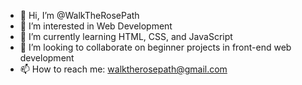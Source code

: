 - 👋 Hi, I’m @WalkTheRosePath
- 👀 I’m interested in Web Development
- 🌱 I’m currently learning HTML, CSS, and JavaScript
- 💞️ I’m looking to collaborate on beginner projects in front-end web development
- 📫 How to reach me: walktherosepath@gmail.com

<!---
WalkTheRosePath/WalkTheRosePath is a ✨ special ✨ repository because its `README.md` (this file) appears on your GitHub profile.
You can click the Preview link to take a look at your changes.
--->
